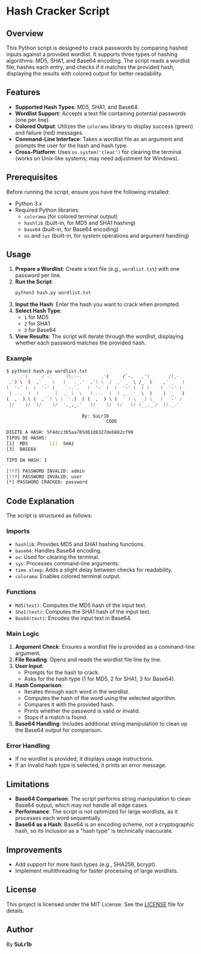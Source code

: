 # Hash Cracker Script

## Overview
This Python script is designed to crack passwords by comparing hashed inputs against a provided wordlist. It supports three types of hashing algorithms: MD5, SHA1, and Base64 encoding. The script reads a wordlist file, hashes each entry, and checks if it matches the provided hash, displaying the results with colored output for better readability.

## Features
- **Supported Hash Types**: MD5, SHA1, and Base64.
- **Wordlist Support**: Accepts a text file containing potential passwords (one per line).
- **Colored Output**: Utilizes the `colorama` library to display success (green) and failure (red) messages.
- **Command-Line Interface**: Takes a wordlist file as an argument and prompts the user for the hash and hash type.
- **Cross-Platform**: Uses `os.system('clear')` for clearing the terminal (works on Unix-like systems; may need adjustment for Windows).

## Prerequisites
Before running the script, ensure you have the following installed:
- Python 3.x
- Required Python libraries:
  - `colorama` (for colored terminal output)
  - `hashlib` (built-in, for MD5 and SHA1 hashing)
  - `base64` (built-in, for Base64 encoding)
  - `os` and `sys` (built-in, for system operations and argument handling)

## Usage
1. **Prepare a Wordlist**: Create a text file (e.g., `wordlist.txt`) with one password per line.
2. **Run the Script**:
   ```bash
   python3 hash.py wordlist.txt
   ```
3. **Input the Hash**: Enter the hash you want to crack when prompted.
4. **Select Hash Type**:
   - `1` for MD5
   - `2` for SHA1
   - `3` for Base64
5. **View Results**: The script will iterate through the wordlist, displaying whether each password matches the provided hash.

### Example
```bash
$ python3 hash.py wordlist.txt
     .'(     /`-.     )\.--.       .'(     /`-.   .'(       /(,-.  
 ,') \  )  ,' _  \   (   ._.'  ,') \  )  ,' _  \ /_  )    ,' _   ) 
(  '-' (  (  '-' (    `-.`.   (  '-' (  (  '-' (  ) (    (  '-' (  
 ) .-.  )  )   _  )  ,_ (  \   ) .-.  )  ) ,_ .'  \  )    )  _   ) 
(  ,  ) \ (  ,' ) \ (  '.)  ) (  ,  ) \ (  ' ) \  _) \_  (  '-' /  
 )/    )/  )/    )/  '._,_.'   )/    )/  )/   )/ )__,__/  )/._.'   
 
                            By: SuLr1b
                                     CODE

DIGITE A HASH: 5f4dcc3b5aa765d61d8327deb882cf99
TIPOS DE HASHS:
[1]  MD5        [2]  SHA1
[3]  BASE64

TIPO DA HASH: 1

[!!?] PASSWORD INVALID: admin
[!!?] PASSWORD INVALID: user
[*] PASSWORD CRACKED: password
```

## Code Explanation
The script is structured as follows:

### Imports
- `hashlib`: Provides MD5 and SHA1 hashing functions.
- `base64`: Handles Base64 encoding.
- `os`: Used for clearing the terminal.
- `sys`: Processes command-line arguments.
- `time.sleep`: Adds a slight delay between checks for readability.
- `colorama`: Enables colored terminal output.

### Functions
- `Md5(text)`: Computes the MD5 hash of the input text.
- `Sha1(text)`: Computes the SHA1 hash of the input text.
- `Bas64(text)`: Encodes the input text in Base64.

### Main Logic
1. **Argument Check**: Ensures a wordlist file is provided as a command-line argument.
2. **File Reading**: Opens and reads the wordlist file line by line.
3. **User Input**:
   - Prompts for the hash to crack.
   - Asks for the hash type (1 for MD5, 2 for SHA1, 3 for Base64).
4. **Hash Comparison**:
   - Iterates through each word in the wordlist.
   - Computes the hash of the word using the selected algorithm.
   - Compares it with the provided hash.
   - Prints whether the password is valid or invalid.
   - Stops if a match is found.
5. **Base64 Handling**: Includes additional string manipulation to clean up the Base64 output for comparison.

### Error Handling
- If no wordlist is provided, it displays usage instructions.
- If an invalid hash type is selected, it prints an error message.

## Limitations
- **Base64 Comparison**: The script performs string manipulation to clean Base64 output, which may not handle all edge cases.
- **Performance**: The script is not optimized for large wordlists, as it processes each word sequentially.
- **Base64 as a Hash**: Base64 is an encoding scheme, not a cryptographic hash, so its inclusion as a "hash type" is technically inaccurate.

## Improvements
- Add support for more hash types (e.g., SHA256, bcrypt).
- Implement multithreading for faster processing of large wordlists.


## License
This project is licensed under the MIT License. See the [LICENSE](LICENSE) file for details.

## Author
By **SuLr1b**
